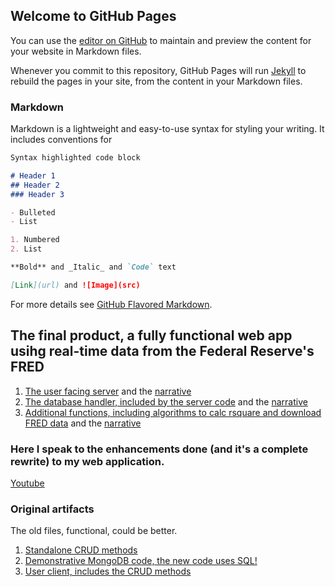 ## Welcome to GitHub Pages

You can use the [editor on GitHub](https://github.com/eastmanz/eastmanz.github.io/edit/master/index.md) to maintain and preview the content for your website in Markdown files.

Whenever you commit to this repository, GitHub Pages will run [Jekyll](https://jekyllrb.com/) to rebuild the pages in your site, from the content in your Markdown files.

### Markdown

Markdown is a lightweight and easy-to-use syntax for styling your writing. It includes conventions for

```markdown
Syntax highlighted code block

# Header 1
## Header 2
### Header 3

- Bulleted
- List

1. Numbered
2. List

**Bold** and _Italic_ and `Code` text

[Link](url) and ![Image](src)
```


For more details see [GitHub Flavored Markdown](https://guides.github.com/features/mastering-markdown/).
## The final product, a fully functional web app usihg real-time data from the Federal Reserve's FRED
1. [The user facing server](https://github.com/eastmanz/eastmanz.github.io/blob/master/portfolio_final.py) and the [narrative](https://github.com/eastmanz/eastmanz.github.io/blob/master/narrative1.docx)
2. [The database handler, included by the server code](https://github.com/eastmanz/eastmanz.github.io/blob/master/portfolio_db.py) and the [narrative](https://github.com/eastmanz/eastmanz.github.io/blob/master/narrative3.docx)
3. [Additional functions, including algorithms to calc rsquare and download FRED data](https://github.com/eastmanz/eastmanz.github.io/blob/master/portfolio_util.py) and the [narrative](https://github.com/eastmanz/eastmanz.github.io/blob/master/narrative2.docx)

### Here I speak to the enhancements done (and it's a complete rewrite) to my web application.
[Youtube](https://youtu.be/Pl6ONOe5Wws)

### Original artifacts
The old files, functional, could be better.

1. [Standalone CRUD methods](https://github.com/eastmanz/eastmanz.github.io/blob/master/original_artifact/final_document_manipulation.py)
2. [Demonstrative MongoDB code, the new code uses SQL!](https://github.com/eastmanz/eastmanz.github.io/blob/master/original_artifact/final_document_retrieval.py)
3. [User client, includes the CRUD methods](https://github.com/eastmanz/eastmanz.github.io/blob/master/original_artifact/final_rest_server.py)
